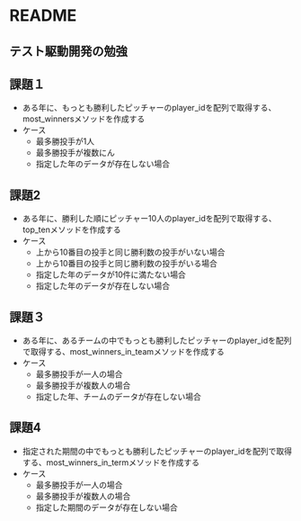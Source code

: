 # README

## テスト駆動開発の勉強

## 課題１
- ある年に、もっとも勝利したピッチャーのplayer_idを配列で取得する、most_winnersメソッドを作成する
- ケース
  - 最多勝投手が1人
  - 最多勝投手が複数にん
  - 指定した年のデータが存在しない場合

## 課題2
- ある年に、勝利した順にピッチャー10人のplayer_idを配列で取得する、top_tenメソッドを作成する
- ケース
  - 上から10番目の投手と同じ勝利数の投手がいない場合
  - 上から10番目の投手と同じ勝利数の投手がいる場合
  - 指定した年のデータが10件に満たない場合
  - 指定した年のデータが存在しない場合

## 課題３
- ある年に、あるチームの中でもっとも勝利したピッチャーのplayer_idを配列で取得する、most_winners_in_teamメソッドを作成する
- ケース
  - 最多勝投手が一人の場合
  - 最多勝投手が複数人の場合
  - 指定した年、チームのデータが存在しない場合

## 課題4
- 指定された期間の中でもっとも勝利したピッチャーのplayer_idを配列で取得する、most_winners_in_termメソッドを作成する
- ケース
  - 最多勝投手が一人の場合
  - 最多勝投手が複数人の場合
  - 指定した期間のデータが存在しない場合
